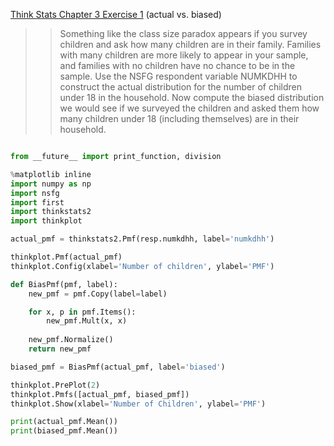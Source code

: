 [Think Stats Chapter 3 Exercise 1](http://greenteapress.com/thinkstats2/html/thinkstats2004.html#toc31) (actual vs. biased)

>>  Something like the class size paradox appears if you survey children and ask how many children are in their family. Families with many children are more likely to appear in your sample, and families with no children have no chance to be in the sample.
Use the NSFG respondent variable NUMKDHH to construct the actual distribution for the number of children under 18 in the household.
Now compute the biased distribution we would see if we surveyed the children and asked them how many children under 18 (including themselves) are in their household.

```python

from __future__ import print_function, division

%matplotlib inline
import numpy as np
import nsfg
import first
import thinkstats2
import thinkplot

actual_pmf = thinkstats2.Pmf(resp.numkdhh, label='numkdhh')

thinkplot.Pmf(actual_pmf)
thinkplot.Config(xlabel='Number of children', ylabel='PMF')

def BiasPmf(pmf, label):
    new_pmf = pmf.Copy(label=label)

    for x, p in pmf.Items():
        new_pmf.Mult(x, x)
        
    new_pmf.Normalize()
    return new_pmf

biased_pmf = BiasPmf(actual_pmf, label='biased')

thinkplot.PrePlot(2)
thinkplot.Pmfs([actual_pmf, biased_pmf])
thinkplot.Show(xlabel='Number of Children', ylabel='PMF')

print(actual_pmf.Mean())
print(biased_pmf.Mean())
```
